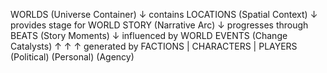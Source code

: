 WORLDS (Universe Container)
    ↓ contains
LOCATIONS (Spatial Context)
    ↓ provides stage for
WORLD STORY (Narrative Arc)
    ↓ progresses through
BEATS (Story Moments)
    ↓ influenced by
WORLD EVENTS (Change Catalysts)
    ↑ ↑ ↑ generated by
FACTIONS | CHARACTERS | PLAYERS
(Political) (Personal) (Agency)